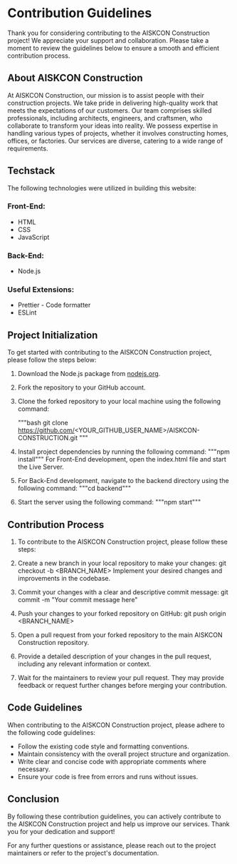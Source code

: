 
# Contribution Guidelines

Thank you for considering contributing to the AISKCON Construction project! We appreciate your support and collaboration. Please take a moment to review the guidelines below to ensure a smooth and efficient contribution process.

## About AISKCON Construction

At AISKCON Construction, our mission is to assist people with their construction projects. We take pride in delivering high-quality work that meets the expectations of our customers. Our team comprises skilled professionals, including architects, engineers, and craftsmen, who collaborate to transform your ideas into reality. We possess expertise in handling various types of projects, whether it involves constructing homes, offices, or factories. Our services are diverse, catering to a wide range of requirements.

## Techstack

The following technologies were utilized in building this website:

### Front-End:

- HTML
- CSS
- JavaScript

### Back-End:

- Node.js

### Useful Extensions:

- Prettier - Code formatter
- ESLint

## Project Initialization

To get started with contributing to the AISKCON Construction project, please follow the steps below:

1. Download the Node.js package from [nodejs.org](https://nodejs.org).

2. Fork the repository to your GitHub account.

3. Clone the forked repository to your local machine using the following command:

   """bash
   git clone https://github.com/<YOUR_GITHUB_USER_NAME>/AISKCON-CONSTRUCTION.git """

4. Install project dependencies by running the following command:
"""npm install"""
For Front-End development, open the index.html file and start the Live Server.
5. For Back-End development, navigate to the backend directory using the following command:
"""cd backend"""
6. Start the server using the following command:
 """npm start"""

## Contribution Process
1. To contribute to the AISKCON Construction project, please follow these steps:

2. Create a new branch in your local repository to make your changes:
git checkout -b <BRANCH_NAME>
Implement your desired changes and improvements in the codebase.

3. Commit your changes with a clear and descriptive commit message:
git commit -m "Your commit message here"

4. Push your changes to your forked repository on GitHub:
git push origin <BRANCH_NAME>

5. Open a pull request from your forked repository to the main AISKCON Construction repository.

6. Provide a detailed description of your changes in the pull request, including any relevant information or context.

7. Wait for the maintainers to review your pull request. They may provide feedback or request further changes before merging your contribution.

## Code Guidelines
When contributing to the AISKCON Construction project, please adhere to the following code guidelines:

- Follow the existing code style and formatting conventions.
- Maintain consistency with the overall project structure and organization.
- Write clear and concise code with appropriate comments where necessary.
- Ensure your code is free from errors and runs without issues.

## Conclusion
By following these contribution guidelines, you can actively contribute to the AISKCON Construction project and help us improve our services. Thank you for your dedication and support!

For any further questions or assistance, please reach out to the project maintainers or refer to the project's documentation.
